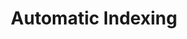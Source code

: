 ---
types: "word"

title: "Automatic Indexing"

categories: ['']

tags: ['Automatic', 'Indexing']

arabic: 'الفهرسة الآلية'

arexps: []

enwords: ['Automatic Indexing']

enexps: []

arlexicons: 'ف'

enlexicons: 'A'

authors: ['Ruqayya Roshdy']

translators: ['']

citations: 'العربية والذكاء الاصطناعي'

sources: 'مركز الملك عبدالله بن عبدالعزيز الدولي لخدمة اللغة العربية'

word: "true"

slug: ""
---